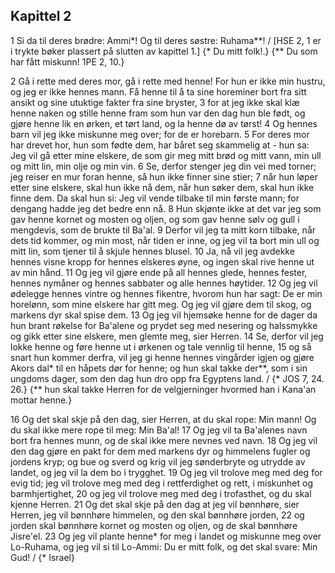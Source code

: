 ## Kapittel 2

1 Si da til deres brødre: Ammi*! Og til deres søstre: Ruhama**! / [HSE 2, 1 er i trykte bøker plassert på slutten av kapittel 1.] {* Du mitt folk!.} {** Du som har fått miskunn! 1PE 2, 10.}

2 Gå i rette med deres mor, gå i rette med henne! For hun er ikke min hustru, og jeg er ikke hennes mann. Få henne til å ta sine horeminer bort fra sitt ansikt og sine utuktige fakter fra sine bryster,
3 for at jeg ikke skal klæ henne naken og stille henne fram som hun var den dag hun ble født, og gjøre henne lik en ørken, et tørt land, og la henne dø av tørst!
4 Og hennes barn vil jeg ikke miskunne meg over; for de er horebarn.
5 For deres mor har drevet hor, hun som fødte dem, har båret seg skammelig at - hun sa: Jeg vil gå etter mine elskere, de som gir meg mitt brød og mitt vann, min ull og mitt lin, min olje og min vin.
6 Se, derfor stenger jeg din vei med torner; jeg reiser en mur foran henne, så hun ikke finner sine stier;
7 når hun løper etter sine elskere, skal hun ikke nå dem, når hun søker dem, skal hun ikke finne dem. Da skal hun si: Jeg vil vende tilbake til min første mann; for dengang hadde jeg det bedre enn nå.
8 Hun skjønte ikke at det var jeg som gav henne kornet og mosten og oljen, og som gav henne sølv og gull i mengdevis, som de brukte til Ba'al.
9 Derfor vil jeg ta mitt korn tilbake, når dets tid kommer, og min most, når tiden er inne, og jeg vil ta bort min ull og mitt lin, som tjener til å skjule hennes blusel.
10 Ja, nå vil jeg avdekke hennes visne kropp for hennes elskeres øyne, og ingen skal rive henne ut av min hånd.
11 Og jeg vil gjøre ende på all hennes glede, hennes fester, hennes nymåner og hennes sabbater og alle hennes høytider.
12 Og jeg vil ødelegge hennes vintre og hennes fikentre, hvorom hun har sagt: De er min horelønn, som mine elskere har gitt meg. Og jeg vil gjøre dem til skog, og markens dyr skal spise dem.
13 Og jeg vil hjemsøke henne for de dager da hun brant røkelse for Ba'alene og prydet seg med nesering og halssmykke og gikk etter sine elskere, men glemte meg, sier Herren.
14 Se, derfor vil jeg lokke henne og føre henne ut i ørkenen og tale vennlig til henne,
15 og så snart hun kommer derfra, vil jeg gi henne hennes vingårder igjen og gjøre Akors dal* til en håpets dør for henne; og hun skal takke der**, som i sin ungdoms dager, som den dag hun dro opp fra Egyptens land. / {* JOS 7, 24. 26.} {** hun skal takke Herren for de velgjerninger hvormed han i Kana'an mottar henne.}

16 Og det skal skje på den dag, sier Herren, at du skal rope: Min mann! Og du skal ikke mere rope til meg: Min Ba'al!
17 Og jeg vil ta Ba'alenes navn bort fra hennes munn, og de skal ikke mere nevnes ved navn.
18 Og jeg vil den dag gjøre en pakt for dem med markens dyr og himmelens fugler og jordens kryp; og bue og sverd og krig vil jeg sønderbryte og utrydde av landet, og jeg vil la dem bo i trygghet.
19 Og jeg vil trolove meg med deg for evig tid; jeg vil trolove meg med deg i rettferdighet og rett, i miskunhet og barmhjertighet,
20 og jeg vil trolove meg med deg i trofasthet, og du skal kjenne Herren.
21 Og det skal skje på den dag at jeg vil bønnhøre, sier Herren, jeg vil bønnhøre himmelen, og den skal bønnhøre jorden,
22 og jorden skal bønnhøre kornet og mosten og oljen, og de skal bønnhøre Jisre'el.
23 Og jeg vil plante henne* for meg i landet og miskunne meg over Lo-Ruhama, og jeg vil si til Lo-Ammi: Du er mitt folk, og det skal svare: Min Gud! / {* Israel}

